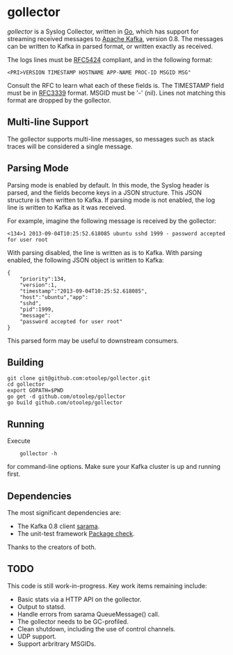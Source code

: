 gollector
========

*gollector* is a Syslog Collector, written in [Go](http://golang.org/), which has support for streaming received messages to [Apache Kafka](https://kafka.apache.org/), version 0.8. The messages can be written to Kafka in parsed format, or written exactly as received.

The logs lines must be [RFC5424](http://tools.ietf.org/html/rfc5424) compliant, and in the following format:

    <PRI>VERSION TIMESTAMP HOSTNAME APP-NAME PROC-ID MSGID MSG"

Consult the RFC to learn what each of these fields is. The TIMESTAMP field must be in [RFC3339](http://www.ietf.org/rfc/rfc3339.txt) format. MSGID must be '-' (nil). Lines not matching this format are dropped by the gollector.

Multi-line Support
------------
The gollector supports multi-line messages, so messages such as stack traces will be considered a single message.

Parsing Mode
------------
Parsing mode is enabled by default. In this mode, the Syslog header is parsed, and the fields become keys in a JSON structure. This JSON structure is then written to Kafka. If parsing mode is not enabled, the log line is written to Kafka as it was received.

For example, imagine the following message is received by the gollector:

    <134>1 2013-09-04T10:25:52.618085 ubuntu sshd 1999 - password accepted for user root

With parsing disabled, the line is written as is to Kafka. With parsing enabled, the following JSON object is written to Kafka:

    {
        "priority":134,
        "version":1,
        "timestamp":"2013-09-04T10:25:52.618085",
        "host":"ubuntu","app":
        "sshd",
        "pid":1999,
        "message":
        "password accepted for user root"
    }

This parsed form may be useful to downstream consumers.


Building
------------

    git clone git@github.com:otoolep/gollector.git
    cd gollector
    export GOPATH=$PWD
    go get -d github.com/otoolep/gollector
    go build github.com/otoolep/gollector

Running
------------

Execute

        gollector -h

for command-line options. Make sure your Kafka cluster is up and running first.

Dependencies
------------
The most significant dependencies are:

* The Kafka 0.8 client [sarama](https://github.com/Shopify/sarama).
* The unit-test framework [Package check](https://gopkg.in/check.v1).

Thanks to the creators of both.

TODO
------------
This code is still work-in-progress. Key work items remaining include:

* Basic stats via a HTTP API on the gollector.
* Output to statsd.
* Handle errors from sarama QueueMessage() call.
* The gollector needs to be GC-profiled.
* Clean shutdown, including the use of control channels.
* UDP support.
* Support arbritrary MSGIDs.

